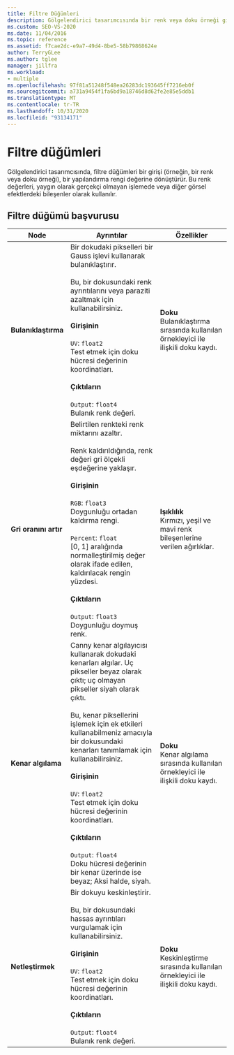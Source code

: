 ```yaml
---
title: Filtre Düğümleri
description: Gölgelendirici tasarımcısında bir renk veya doku örneği gibi bir girişi bir yapılandırma rengi değerine dönüştüren filtre düğümleri hakkında bilgi edinin.
ms.custom: SEO-VS-2020
ms.date: 11/04/2016
ms.topic: reference
ms.assetid: f7cae2dc-e9a7-49d4-8be5-58b79868624e
author: TerryGLee
ms.author: tglee
manager: jillfra
ms.workload:
- multiple
ms.openlocfilehash: 97f81a51248f548ea26283dc193645ff7216eb0f
ms.sourcegitcommit: a731a9454f1fa6bd9a18746d8d62fe2e85e5ddb1
ms.translationtype: MT
ms.contentlocale: tr-TR
ms.lasthandoff: 10/31/2020
ms.locfileid: "93134171"
---
```

# <a name="filter-nodes"></a>Filtre düğümleri

Gölgelendirici tasarımcısında, filtre düğümleri bir girişi (örneğin, bir renk veya doku örneği), bir yapılandırma rengi değerine dönüştürür. Bu renk değerleri, yaygın olarak gerçekçi olmayan işlemede veya diğer görsel efektlerdeki bileşenler olarak kullanılır.

## <a name="filter-node-reference"></a>Filtre düğümü başvurusu

|Node|Ayrıntılar|Özellikler|
|----------|-------------|----------------|
|**Bulanıklaştırma**|Bir dokudaki pikselleri bir Gauss işlevi kullanarak bulanıklaştırır.<br /><br /> Bu, bir dokusundaki renk ayrıntılarını veya paraziti azaltmak için kullanabilirsiniz.<br /><br /> **Girişinin**<br /><br /> `UV`: `float2`<br /> Test etmek için doku hücresi değerinin koordinatları.<br /><br /> **Çıktıların**<br /><br /> `Output`: `float4`<br /> Bulanık renk değeri.|**Doku**<br /> Bulanıklaştırma sırasında kullanılan örnekleyici ile ilişkili doku kaydı.|
|**Gri oranını artır**|Belirtilen renkteki renk miktarını azaltır.<br /><br /> Renk kaldırıldığında, renk değeri gri ölçekli eşdeğerine yaklaşır.<br /><br /> **Girişinin**<br /><br /> `RGB`: `float3`<br /> Doygunluğu ortadan kaldırma rengi.<br /><br /> `Percent`: `float`<br /> [0, 1] aralığında normalleştirilmiş değer olarak ifade edilen, kaldırılacak rengin yüzdesi.<br /><br /> **Çıktıların**<br /><br /> `Output`: `float3`<br /> Doygunluğu doymuş renk.|**Işıklılık**<br /> Kırmızı, yeşil ve mavi renk bileşenlerine verilen ağırlıklar.|
|**Kenar algılama**|Canny kenar algılayıcısı kullanarak dokudaki kenarları algılar. Uç pikseller beyaz olarak çıktı; uç olmayan pikseller siyah olarak çıktı.<br /><br /> Bu, kenar piksellerini işlemek için ek etkileri kullanabilmeniz amacıyla bir dokusundaki kenarları tanımlamak için kullanabilirsiniz.<br /><br /> **Girişinin**<br /><br /> `UV`: `float2`<br /> Test etmek için doku hücresi değerinin koordinatları.<br /><br /> **Çıktıların**<br /><br /> `Output`: `float4`<br /> Doku hücresi değerinin bir kenar üzerinde ise beyaz; Aksi halde, siyah.|**Doku**<br /> Kenar algılama sırasında kullanılan örnekleyici ile ilişkili doku kaydı.|
|**Netleştirmek**|Bir dokuyu keskinleştirir.<br /><br /> Bu, bir dokusundaki hassas ayrıntıları vurgulamak için kullanabilirsiniz.<br /><br /> **Girişinin**<br /><br /> `UV`: `float2`<br /> Test etmek için doku hücresi değerinin koordinatları.<br /><br /> **Çıktıların**<br /><br /> `Output`: `float4`<br /> Bulanık renk değeri.|**Doku**<br /> Keskinleştirme sırasında kullanılan örnekleyici ile ilişkili doku kaydı.|